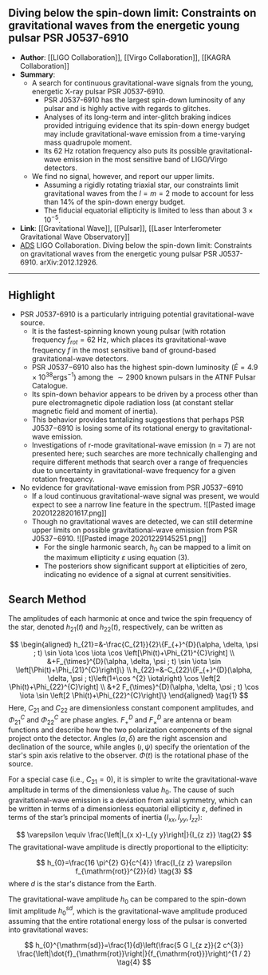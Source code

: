 ## Diving below the spin-down limit: Constraints on gravitational waves from the energetic young pulsar PSR J0537-6910

- **Author**: [[LIGO Collaboration]], [[Virgo Collaboration]], [[KAGRA Collaboration]]
- **Summary**:
	- A search for continuous gravitational-wave signals from the young, energetic X-ray pulsar PSR J0537-6910.
		- PSR J0537-6910 has the largest spin-down luminosity of any pulsar and is highly active with regards to glitches.
		- Analyses of its long-term and inter-glitch braking indices provided intriguing evidence that its spin-down energy budget may include gravitational-wave emission from a time-varying mass quadrupole moment.
		- Its 62 Hz rotation frequency also puts its possible gravitational-wave emission in the most sensitive band of LIGO/Virgo detectors.
	- We find no signal, however, and report our upper limits.
		- Assuming a rigidly rotating triaxial star, our constraints limit gravitational waves from the $l = m = 2$ mode to account for less than 14% of the spin-down energy budget.
		- The fiducial equatorial ellipticity is limited to less than about $3 \times 10^{-5}$.
- **Link**: [[Gravitational Wave]], [[Pulsar]], [[Laser Interferometer Gravitational Wave Observatory]]
- [ADS](https://ui.adsabs.harvard.edu/abs/2020arXiv201212926T/abstract) LIGO Collaboration. Diving below the spin-down limit: Constraints on gravitational waves from the energetic young pulsar PSR J0537-6910. arXiv:2012.12926.

___

## Highlight

- PSR J0537-6910 is a particularly intriguing potential gravitational-wave source.
	- It is the fastest-spinning known young pulsar (with rotation frequency $f_{rot}=62$ Hz, which places its gravitational-wave frequency $f$ in the most sensitive band of ground-based gravitational-wave detectors.
	- PSR J0537−6910 also has the highest spin-down luminosity ($\dot{E}=4.9 \times 10^{38} \mathrm{erg} \mathrm{s}^{-1}$) among the $\sim 2900$ known pulsars in the ATNF Pulsar Catalogue.
	- Its spin-down behavior appears to be driven by a process other than pure electromagnetic dipole radiation loss (at constant stellar magnetic field and moment of inertia).
	- This behavior provides tantalizing suggestions that perhaps PSR J0537−6910 is losing some of its rotational energy to gravitational-wave emission.
	- Investigations of r-mode gravitational-wave emission (n = 7) are not presented here; such searches are more technically challenging and require different methods that search over a range of frequencies due to uncertainty in gravitational-wave frequency for a given rotation frequency.
- No evidence for gravitational-wave emission from PSR J0537−6910
	- If a loud continuous gravitational-wave signal was present, we would expect to see a narrow line feature in the spectrum.
		![[Pasted image 20201228201617.png]]
	- Though no gravitational waves are detected, we can still determine upper limits on possible gravitational-wave emission from PSR J0537−6910.
		![[Pasted image 20201229145251.png]]
		- For the single harmonic search, $h_{0}$ can be mapped to a limit on the maximum ellipticity $\varepsilon$ using equation (3).
		- The posteriors show significant support at ellipticities of zero, indicating no evidence of a signal at current sensitivities.

## Search Method

The amplitudes of each harmonic at once and twice the spin frequency of the star, denoted $h_{21}(t)$ and $h_{22}(t)$, respectively, can be written as

$$
\begin{aligned}
h_{21}=&-\frac{C_{21}}{2}\{F_{+}^{D}(\alpha, \delta, \psi ; t) \sin \iota \cos \iota \cos \left[\Phi(t)+\Phi_{21}^{C}\right] \\
&+F_{\times}^{D}(\alpha, \delta, \psi ; t) \sin \iota \sin \left[\Phi(t)+\Phi_{21}^{C}\right]\} \\
h_{22}=&-C_{22}\{F_{+}^{D}(\alpha, \delta, \psi ; t)\left(1+\cos ^{2} \iota\right) \cos \left[2 \Phi(t)+\Phi_{22}^{C}\right] \\
&+2 F_{\times}^{D}(\alpha, \delta, \psi ; t) \cos \iota \sin \left[2 \Phi(t)+\Phi_{22}^{C}\right]\}
\end{aligned} \tag{1}
$$
Here, $C_{21}$ and $C_{22}$ are dimensionless constant component amplitudes, and $\Phi_{21}^{C}$ and $\Phi_{22}^{C}$ are phase angles. $F_{+}^{D}$ and $F_{\times}^{D}$ are antenna or beam functions and describe how the two polarization components of the signal project onto the detector. Angles $(\alpha, \delta)$ are the right ascension and declination of the source, while angles $(\iota, \psi)$ specify the orientation of the star's spin axis relative to the observer. $\Phi(t)$ is the rotational phase of the source.

For a special case (i.e., $C_{21}=0$), it is simpler to write the gravitational-wave amplitude in terms of the dimensionless value $h_{0}$. The cause of such gravitational-wave emission is a deviation from axial symmetry, which can be written in terms of a dimensionless equatorial ellipticity $\varepsilon$, defined in terms of the star’s principal moments of inertia ($I_{x x}, I_{y y}, I_{z z}$):

$$
\varepsilon \equiv \frac{\left|I_{x x}-I_{y y}\right|}{I_{z z}} \tag{2}
$$
The gravitational-wave amplitude is directly proportional to the ellipticity:

$$
h_{0}=\frac{16 \pi^{2} G}{c^{4}} \frac{I_{z z} \varepsilon f_{\mathrm{rot}}^{2}}{d} \tag{3}
$$
where $d$ is the star's distance from the Earth.

The gravitational-wave amplitude $h_{0}$ can be compared to the spin-down limit amplitude $h_{0}^{sd}$, which is the gravitational-wave amplitude produced assuming that the entire rotational energy loss of the pulsar is converted into gravitational waves:

$$
h_{0}^{\mathrm{sd}}=\frac{1}{d}\left(\frac{5 G I_{z z}}{2 c^{3}} \frac{\left|\dot{f}_{\mathrm{rot}}\right|}{f_{\mathrm{rot}}}\right)^{1 / 2} \tag{4}
$$